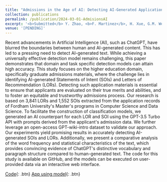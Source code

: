 ```yaml
---
title: "Admissions in the Age of AI: Detecting AI-Generated Application Materials in Higher Education"
collection: publications
permalink: /publication/2024-03-01-AdmisionsAI
excerpt: '<b>Submitted</b> Y. Zhao, <b>F. Martinez</b>, H. Xue, G.M. Weiss "Admissions in the Age of AI: Detecting AI-Generated Application Materials in Higher Education"'
venue: '[PENDING]'
---
```

Recent advancements in Artificial Intelligence (AI), such as ChatGPT, have blurred the boundaries between human and AI-generated content. This has led to a pressing need to detect AI-generated text. While achieving a universally effective detection model remains challenging, this paper demonstrates that domain and task specific detection models can attain high accuracy. This study focuses on the higher education domain, specifically graduate admissions materials, where the challenge lies in identifying AI-generated Statements of Intent (SOIs) and Letters of Recommendation (LORs). Detecting such application materials is essential to ensure that applicants are evaluated on their true merits and abilities, and to foster an equitable and trustworthy admissions process. Our research is based on 3,841 LORs and 1,552 SOIs extracted from the application records of Fordham University's Master's programs in Computer Science and Data Science. To facilitate the construction of classification models, we generated an AI counterpart for each LOR and SOI using the GPT-3.5 Turbo API with prompts derived from the applicant's admission data. We further leverage an open-access GPT-wiki-intro dataset to validate our approach. Our experiments yield promising results in accurately detecting AI-generated SOIs and LORs. Additionally, we present a comparative analysis of the word frequency and statistical characteristics of the text, which provides convincing evidence of ChatGPT's distinctive vocabulary and paragraph structure compared to human-generated text. The code for this study is available on GitHub, and the models can be executed on user-provided data via an interactive web interface.

[Code](https://github.com/ferdmartin/appdocs){: .btn}
[App using model](https://huggingface.co/spaces/ferdmartin/GradApplicationDocsApp){: .btn}
